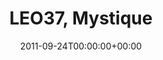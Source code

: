 ---
templateKey: event
guid: 08966da1-6eab-11ea-99c5-002590d1d1b0
date: 2011-09-24T00:00:00+00:00
eventTime: 'none'
title: LEO37, Mystique
artist: LEO37
city: Taipei
venue: Mystique
group: LEO37
---